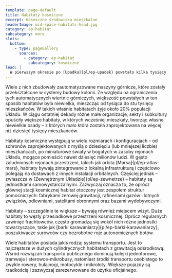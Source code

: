 ```yaml
---
template: page-default
title: Habitaty kosmiczne
excerpt: Kosmiczne środowiska mieszkalne
headerImage: mid-space-habitats-head.jpg
category: ep-habitat
subcategory: more
slots:
  bottom:
    - type: pageGallery
      sources:
        - category: ep-habitat
          subcategory: kosmiczne
lead: |
  W pierwszym okresie po [Upadku]{pl/ep-upadek} powstało kilka tysięcy [habitatów torusowych]{pl/ep-torus}, [kolonii klastrowych]{pl/ep-kolonia-klastrowa} i [uli]{pl/ep-ul} rozproszonych po całym Układzie Słonecznym. 
---
```

Wiele z nich zbudowały zautomatyzowane maszyny górnicze, które zostały przekształcone w systemy budowy kolonii. Ze względu na ograniczenia tych automatycznych wiertnic górniczych, większość powstałych w ten sposób habitatów była niewielka, mieszcząc od tysiąca do stu tysięcy mieszkańców. W takich właśnie habitatach żyje około 20% populacji Układu. W ciągu ostatniej dekady różne małe organizacje, sekty i subkultury opuściły większe habitaty, w których wcześniej mieszkały, tworząc własne niewielkie osady – z których mało która została zaprojektowana na więcej niż dziesięć tysięcy mieszkańców.

Habitaty kosmiczne występują w wielu rozmiarach i konfiguracjach – od schronów zaprojektowanych z myślą o dziesięciu (lub mniejszej liczbie) mieszkańcach, po miniaturowe światy w bogatych w zasoby rejonach Układu, mogące pomieścić nawet dziesięć milionów ludzi. W gęsto zaludnionych rejonach przestrzeni, takich jak orbita [Marsa]{pl/ep-atlas-mars}, habitaty bywają zintegrowane z lokalną infrastrukturą i częściowo polegają na dostawach z innych instalacji orbitalnych. Częściej jednak – zwłaszcza w [Zewnętrznym Układzie]{pl/ep-zewnetrze} – habitaty są jednostkami samowystarczalnymi. Zazwyczaj oznacza to, że oprócz głównej stacji kosmicznej habitat otoczony jest zespołem struktur pomocniczych: fabrykami zerowej grawitacji, rafineriami gazów i lotnych związków, odlewniami, satelitami obronnymi oraz bazami wydobywczymi.

Habitaty – szczególnie te większe – bywają również miejscem wizyt. Duże habitaty to węzły przesiadkowe przestrzeni kosmicznej. Oprócz regularnych zawinięć frachtowców, często gromadzą się wokół nich różne jednostki towarzyszące, takie jak [barki karawaniarzy]{pl/ep-barki-karawaniarzy}, poszukiwacze surowców czy bezrobotne roje autonomicznych botów.

Wiele habitatów posiada jakiś rodzaj systemu transportu. Jest to najczęstsze w dużych cylindrycznych habitatach z grawitacją odśrodkową. Wśród rozwiązań transportu publicznego dominują kolejki jednotorowe, tramwaje i sterowce-mikrobusy, natomiast środki transportu osobistego to zwykle rowery, hulajnogi, motocykle i mikroloty. Większe pojazdy są rzadkością i zazwyczaj zarezerwowane do użytku oficjalnego.
